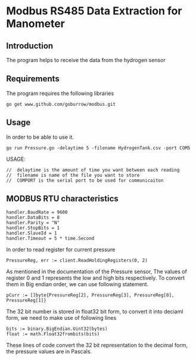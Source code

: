 **Modbus RS485 Data Extraction for Manometer**
============================================

**Introduction**
----------------


The program helps to receive the data from the hydrogen sensor

**Requirements**
-----------------
The program requires the following libraries

    go get www.github.com/goburrow/modbus.git
    

**Usage**
-----------

In order to be able to use it.


`go run Pressure.go -delaytime 5 -filename HydrogenTank.csv -port COM5`

USAGE:

	//  delaytime is the amount of time you want between each reading
	//  filename is name of the file you want to store
	//  COMPORT is the serial port to be used for communicaiton


MODBUS RTU characteristics
--------------------------

	handler.BaudRate = 9600
	handler.DataBits = 8
	handler.Parity = "N"
	handler.StopBits = 1
	handler.SlaveId = 1
	handler.Timeout = 5 * time.Second
	
In order to read register for current pressure

    PressureReg, err := client.ReadHoldingRegisters(0, 2)
    
As mentioned in the documentation of the Pressure sensor, The values of 
register 0 and 1 represents the low and high bits respectively.
To convert them in Big endian order, we can use following statement.

    pCurr := []byte{PressureReg[2], PressureReg[3], PressureReg[0], PressureReg[1]}
   
The 32 bit number is stored in float32 bit form, to convert it into deciaml form,
we need to make use of following lines

    bits := binary.BigEndian.Uint32(bytes)
	float := math.Float32frombits(bits)

These lines of code convert the 32 bit representation to the decimal form, the pressure values are in Pascals.
